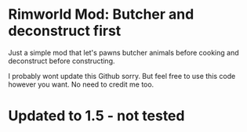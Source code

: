 # Rimworld Mod: Butcher and deconstruct first

Just a simple mod that let's pawns butcher animals before cooking and deconstruct before constructing.

I probably wont update this Github sorry.
But feel free to use this code however you want. No need to credit me too.

# Updated to 1.5 - not tested
